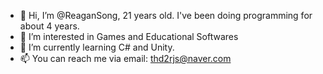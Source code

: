 - 👋 Hi, I’m @ReaganSong, 21 years old. I've been doing programming for about 4 years.
- 👀 I’m interested in Games and Educational Softwares
- 🌱 I’m currently learning C# and Unity.
- 📫 You can reach me via email: thd2rjs@naver.com

<!---
ReaganSong/ReaganSong is a ✨ special ✨ repository because its `README.md` (this file) appears on your GitHub profile.
You can click the Preview link to take a look at your changes.
--->
